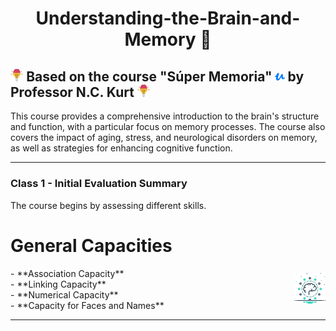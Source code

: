 <h1 align="center">Understanding-the-Brain-and-Memory 💭</h1>

## <a href="https://www.udemy.com/user/nckurt/"><img src="brain.svg" alt="brain" width="4%"></a> Based on the course "Súper Memoria" <a href="https://www.udemy.com/user/nckurt/"><img src="udemy.svg" alt="brain" width="3%"></a> by Professor N.C. Kurt <a href="https://www.udemy.com/user/nckurt/"><img src="brain.svg" alt="brain" width="4%"></a>
This course provides a comprehensive introduction to the brain's structure and function, with a particular focus on memory processes. The course also covers the impact of aging, stress, and neurological disorders on memory, as well as strategies for enhancing cognitive function.

---

### **Class 1 - Initial Evaluation Summary**

The course begins by assessing different skills.

# General Capacities

<div style="display: flex; align-items: center;">
  <div style="flex: 1;">
    - **Association Capacity**<br>
    - **Linking Capacity**<br>
    - **Numerical Capacity**<br>
    - **Capacity for Faces and Names**
  </div>
  <div style="margin-left: 20px;">
    <img src="brain (1).svg" alt="brain" width="50">
  </div>
</div>

---
